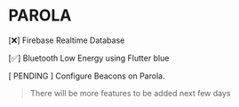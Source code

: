 # PAROLA

  [❌] Firebase Realtime Database
  
  [✅] Bluetooth Low Energy using Flutter blue

  [ PENDING ] Configure Beacons on Parola.

> There will be more features to be added next few days
